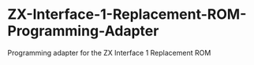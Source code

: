 # ZX-Interface-1-Replacement-ROM-Programming-Adapter
Programming adapter for the ZX Interface 1 Replacement ROM
